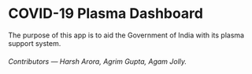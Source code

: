 # COVID-19 Plasma Dashboard

The purpose of this app is to aid the Government of India with its plasma support system.

<h6>Contributors &mdash; Harsh Arora, Agrim Gupta, Agam Jolly.
